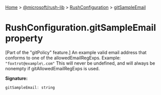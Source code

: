 [Home](./index) &gt; [@microsoft/rush-lib](./rush-lib.md) &gt; [RushConfiguration](./rush-lib.rushconfiguration.md) &gt; [gitSampleEmail](./rush-lib.rushconfiguration.gitsampleemail.md)

# RushConfiguration.gitSampleEmail property

\[Part of the "gitPolicy" feature.\] An example valid email address that conforms to one of the allowedEmailRegExps. Example: `"foxtrot@example\.com"` This will never be undefined, and will always be nonempty if gitAllowedEmailRegExps is used.

**Signature:**
```javascript
gitSampleEmail: string
```
